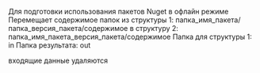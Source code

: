 Для подготовки использования пакетов Nuget в офлайн режиме
Перемещает содержимое папок из структуры 1:
папка_имя_пакета/папка_версия_пакета/содержимое
в структуру 2:
папка_имя_пакета_версия_пакета/содержимое
Папка для структуры 1: in
Папка результата: out

входящие данные удаляются